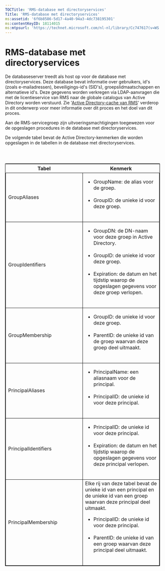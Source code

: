 ```yaml
---
TOCTitle: 'RMS-database met directoryservices'
Title: 'RMS-database met directoryservices'
ms:assetid: '6f6b8586-5d17-4a40-94a3-4dc738195301'
ms:contentKeyID: 18114015
ms:mtpsurl: 'https://technet.microsoft.com/nl-nl/library/Cc747617(v=WS.10)'
---
```


RMS-database met directoryservices
==================================

De databaseserver treedt als host op voor de database met directoryservices. Deze database bevat informatie over gebruikers, id's (zoals e-mailadressen), beveiligings-id's (SID's), groepslidmaatschappen en alternatieve id's. Deze gegevens worden verkregen via LDAP-aanvragen die met de licentieservice van RMS naar de globale catalogus van Active Directory worden verstuurd. Zie '[Active Directory-cache van RMS](https://technet.microsoft.com/c721a2eb-2fe9-4346-b426-3cc169b97265)' verderop in dit onderwerp voor meer informatie over dit proces en het doel van dit proces.

Aan de RMS-servicegroep zijn uitvoeringsmachtigingen toegewezen voor de opgeslagen procedures in de database met directoryservices.

De volgende tabel bevat de Active Directory-kenmerken die worden opgeslagen in de tabellen in de database met directoryservices.

###  

 
<table style="border:1px solid black;">
<colgroup>
<col width="50%" />
<col width="50%" />
</colgroup>
<thead>
<tr class="header">
<th>Tabel</th>
<th>Kenmerk</th>
</tr>
</thead>
<tbody>
<tr class="odd">
<td style="border:1px solid black;">GroupAliases</td>
<td style="border:1px solid black;"><ul>
<li>GroupName: de alias voor de groep.<br />
<br />
</li>
<li>GroupID: de unieke id voor deze groep.<br />
<br />
</li>
</ul></td>
</tr>
<tr class="even">
<td style="border:1px solid black;">GroupIdentifiers</td>
<td style="border:1px solid black;"><ul>
<li>GroupDN: de DN-naam voor deze groep in Active Directory.<br />
<br />
</li>
<li>GroupID: de unieke id voor deze groep.<br />
<br />
</li>
<li>Expiration: de datum en het tijdstip waarop de opgeslagen gegevens voor deze groep verlopen.<br />
<br />
</li>
</ul></td>
</tr>
<tr class="odd">
<td style="border:1px solid black;">GroupMembership</td>
<td style="border:1px solid black;"><ul>
<li>GroupID: de unieke id voor deze groep.<br />
<br />
</li>
<li>ParentID: de unieke id van de groep waarvan deze groep deel uitmaakt.<br />
<br />
</li>
</ul></td>
</tr>
<tr class="even">
<td style="border:1px solid black;">PrincipalAliases</td>
<td style="border:1px solid black;"><ul>
<li>PrincipalName: een aliasnaam voor de principal.<br />
<br />
</li>
<li>PrincipalID: de unieke id voor deze principal.<br />
<br />
</li>
</ul></td>
</tr>
<tr class="odd">
<td style="border:1px solid black;">PrincipalIdentifiers</td>
<td style="border:1px solid black;"><ul>
<li>PrincipalID: de unieke id voor deze principal.<br />
<br />
</li>
<li>Expiration: de datum en het tijdstip waarop de opgeslagen gegevens voor deze principal verlopen.<br />
<br />
</li>
</ul></td>
</tr>
<tr class="even">
<td style="border:1px solid black;">PrincipalMembership</td>
<td style="border:1px solid black;">Elke rij van deze tabel bevat de unieke id van een principal en de unieke id van een groep waarvan deze principal deel uitmaakt.
<ul>
<li>PrincipalID: de unieke id voor deze principal.<br />
<br />
</li>
<li>ParentID: de unieke id van een groep waarvan deze principal deel uitmaakt.<br />
<br />
</li>
</ul></td>
</tr>
</tbody>
</table>
